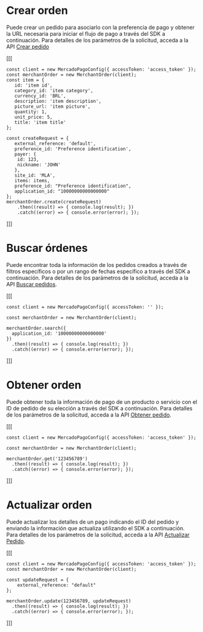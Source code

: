 # Crear orden

Puede crear un pedido para asociarlo con la preferencia de pago y obtener la URL necesaria para iniciar el flujo de pago a través del SDK a continuación. Para detalles de los parámetros de la solicitud, acceda a la API [Crear pedido](/developers/es/reference/merchant_orders/_merchant_orders/post)


[[[
```node
const client = new MercadoPagoConfig({ accessToken: 'access_token' });
const merchantOrder = new MerchantOrder(client);
const item = {
   id: 'item id',
   category_id: 'item category',
   currency_id: 'BRL',
   description: 'item description',
   picture_url: 'item picture',
   quantity: 1,
   unit_price: 5,
   title: 'item title'
};

const createRequest = {
   external_reference: 'default',
   preference_id: 'Preference identification',
   payer: {
 	id: 123,
 	nickname: 'JOHN'
   },
   site_id: 'MLA',
   items: items,
   preference_id: "Preference identification",
   application_id: "10000000000000000"
};
merchantOrder.create(createRequest)
    .then((result) => { console.log(result); })
    .catch((error) => { console.error(error); });
```
]]]

# Buscar órdenes

Puede encontrar toda la información de los pedidos creados a través de filtros específicos o por un rango de fechas específico a través del SDK a continuación. Para detalles de los parámetros de la solicitud, acceda a la API [Buscar pedidos](/developers/es/reference/merchant_orders/_merchant_orders_search/get).

[[[
```node
const client = new MercadoPagoConfig({ accessToken: '' });

const merchantOrder = new MerchantOrder(client);

merchantOrder.search({
  application_id: '10000000000000000'
})
  .then((result) => { console.log(result); })
  .catch((error) => { console.error(error); });
```
]]]

# Obtener orden

Puede obtener toda la información de pago de un producto o servicio con el ID de pedido de su elección a través del SDK a continuación. Para detalles de los parámetros de la solicitud, acceda a la API [Obtener pedido](/developers/es/reference/merchant_orders/_merchant_orders_id/get).

[[[
```node
const client = new MercadoPagoConfig({ accessToken: 'access_token' });

const merchantOrder = new MerchantOrder(client);

merchantOrder.get('123456789')
  .then((result) => { console.log(result); })
  .catch((error) => { console.error(error); });
```
]]]

# Actualizar orden

Puede actualizar los detalles de un pago indicando el ID del pedido y enviando la información que actualiza utilizando el SDK a continuación. Para detalles de los parámetros de la solicitud, acceda a la API [Actualizar Pedido](/developers/es/reference/merchant_orders/_merchant_orders_id/put).

[[[
```node
const client = new MercadoPagoConfig({ accessToken: 'access_token' });
const merchantOrder = new MerchantOrder(client);

const updateRequest = {
    external_reference: "default"
};

merchantOrder.update(123456789, updateRequest)
  .then((result) => { console.log(result); })
  .catch((error) => { console.error(error); });
```
]]]
